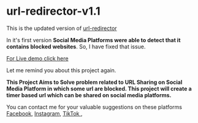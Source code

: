# url-redirector-v1.1

This is the updated version of [url-redirector](https://github.com/nishantshah977/url-redirector)

In it's first version **Social Media Platforms were able to detect that it contains blocked websites**. So,
I have fixed that issue.

[For Live demo click here](https://geekhelper.000webhostapp.com)

Let me remind you about this project again.

**This Project Aims to Solve problem related to URL Sharing on Social Media Platform in which some url are blocked. This project will create a timer based url which can be shared on social media platforms.**

You can contact me for your valuable suggestions on these platforms
[Facebook](https://www.facebook.com/nepalinishantshah), 
[Instagram](https://instagram.com/nis_hantshah), 
[TikTok ](https://tiktok.com/@nis_hantshah),
